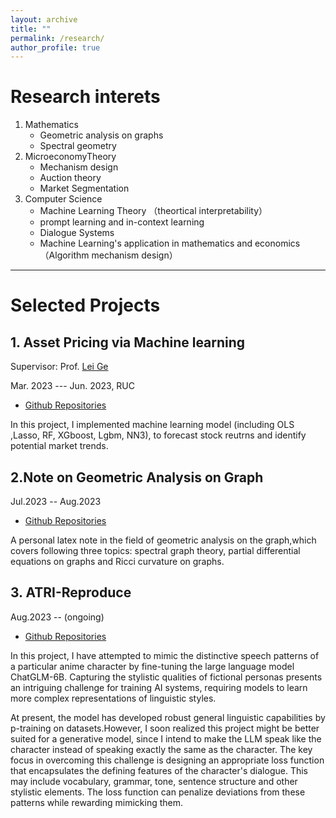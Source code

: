 ```yaml
---
layout: archive
title: ""
permalink: /research/
author_profile: true
---
```



# Research interets

1. Mathematics
   - Geometric analysis on graphs
   - Spectral geometry 
2. MicroeconomyTheory
    - Mechanism design
    - Auction theory
    - Market Segmentation
3. Computer Science 
   -  Machine Learning Theory （theortical interpretability）
   -  prompt learning and in-context learning
   -  Dialogue Systems
   -  Machine Learning's application in  mathematics and economics（Algorithm mechanism design）
   
---

# Selected Projects

## 1. Asset Pricing via Machine learning

Supervisor: Prof. [Lei Ge](http://econ.ruc.edu.cn/jszy/fea3723225674f648224755a1b247658.htm)

Mar. 2023 --- Jun. 2023, RUC

- [Github Repositories](https://github.com/fexas/StockProject)

In this project, I implemented machine learning model (including OLS ,Lasso, RF, XGboost, Lgbm, NN3), to forecast stock reutrns and identify potential market trends.

## 2.Note on Geometric Analysis on Graph

Jul.2023 -- Aug.2023

- [Github Repositories](https://github.com/fexas/Note-on-Geometric-Analysis-on-Graph)
  
A personal latex note in the field of geometric analysis on the graph,which covers following three topics: spectral graph theory, partial differential equations on graphs and Ricci curvature on graphs.

## 3. ATRI-Reproduce


Aug.2023 -- (ongoing)

- [Github Repositories](https://github.com/fexas/ATRI-Reproduce)

In this project, I have attempted to mimic the distinctive speech patterns of a particular anime character by fine-tuning the large language model ChatGLM-6B. Capturing the stylistic qualities of fictional personas presents an intriguing challenge for training AI systems, requiring models to learn more complex representations of linguistic styles.

At present, the model has developed robust general linguistic capabilities by p-training on datasets.However, I soon realized this project might be better suited for a generative model, since I intend to make the LLM speak like the character instead of speaking exactly the same as the character. The key focus in overcoming this challenge is designing an appropriate loss function that encapsulates the defining features of the character's dialogue. This may include vocabulary, grammar, tone, sentence structure and other stylistic elements. The loss function can penalize deviations from these patterns while rewarding mimicking them.




